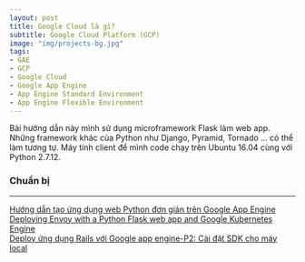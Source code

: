 ```yaml
---
layout: post
title: Google Cloud là gì?
subtitle: Google Cloud Platform (GCP)
image: "img/projects-bg.jpg"
tags:
- GAE
- GCP
- Google Cloud
- Google App Engine
- App Engine Standard Environment
- App Engine Flexible Environment
---
```


Bài hướng dẫn này mình sử dụng microframework Flask làm web app. Những framework khác của Python như Django, Pyramid, Tornado ... có thể làm tương tự. Máy tính client để mình code chạy trên Ubuntu 16.04 cùng với Python 2.7.12.

### Chuẩn bị



-----
[Hướng dẫn tạo ứng dụng web Python đơn giản trên Google App Engine](https://viblo.asia/p/huong-dan-tao-ung-dung-web-python-don-gian-tren-google-app-engine-QpmleARnlrd)  
[Deploying Envoy with a Python Flask web app and Google Kubernetes Engine](https://cloud.google.com/community/tutorials/envoy-flask-google-container-engine)  
[Deploy ứng dụng Rails với Google app engine-P2: Cài đặt SDK cho máy local](https://viblo.asia/p/deploy-ung-dung-rails-voi-google-app-engine-p2-cai-dat-sdk-cho-may-local-63vKjbGVK2R)  




